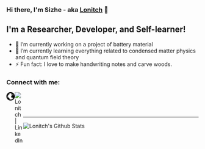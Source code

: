 ### Hi there, I'm Sizhe - aka [Lonitch][website] 👋

## I'm a Researcher, Developer, and Self-learner!
- 🔭 I’m currently working on a project of battery material
- 🌱 I’m currently learning everything related to condensed matter physics and quantum field theory
- ⚡ Fun fact: I love to make handwriting notes and carve woods.

### Connect with me:

[<img align="left" alt="Lonitch.com" width="22px" src="https://raw.githubusercontent.com/iconic/open-iconic/master/svg/globe.svg" />][website]
[<img align="left" alt="Lonitch | LinkedIn" width="22px" src="https://cdn.jsdelivr.net/npm/simple-icons@v3/icons/linkedin.svg" />][linkedin]

<br />

<br />
<br />

---

<img align="left" alt="Lonitch's Github Stats" src="https://github-readme-stats.vercel.app/api?username=Lonitch&show_icons=true&hide_border=true&theme=synthwave" />

[website]: https://lonitch.github.io/
[linkedin]: https://linkedin.com/in/sizhe-liu
